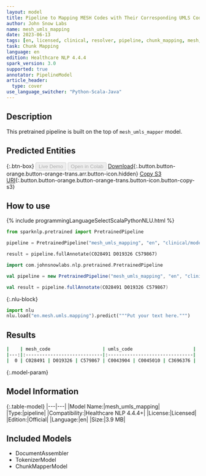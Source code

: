 ```yaml
---
layout: model
title: Pipeline to Mapping MESH Codes with Their Corresponding UMLS Codes
author: John Snow Labs
name: mesh_umls_mapping
date: 2023-06-13
tags: [en, licensed, clinical, resolver, pipeline, chunk_mapping, mesh, umls]
task: Chunk Mapping
language: en
edition: Healthcare NLP 4.4.4
spark_version: 3.0
supported: true
annotator: PipelineModel
article_header:
  type: cover
use_language_switcher: "Python-Scala-Java"
---
```


## Description

This pretrained pipeline is built on the top of `mesh_umls_mapper` model.

## Predicted Entities



{:.btn-box}
<button class="button button-orange" disabled>Live Demo</button>
<button class="button button-orange" disabled>Open in Colab</button>
[Download](https://s3.amazonaws.com/auxdata.johnsnowlabs.com/clinical/models/mesh_umls_mapping_en_4.4.4_3.0_1686650967793.zip){:.button.button-orange.button-orange-trans.arr.button-icon.hidden}
[Copy S3 URI](s3://auxdata.johnsnowlabs.com/clinical/models/mesh_umls_mapping_en_4.4.4_3.0_1686650967793.zip){:.button.button-orange.button-orange-trans.button-icon.button-copy-s3}

## How to use

<div class="tabs-box" markdown="1">
{% include programmingLanguageSelectScalaPythonNLU.html %}

```python
from sparknlp.pretrained import PretrainedPipeline

pipeline = PretrainedPipeline("mesh_umls_mapping", "en", "clinical/models")

result = pipeline.fullAnnotate(C028491 D019326 C579867)
```
```scala
import com.johnsnowlabs.nlp.pretrained.PretrainedPipeline

val pipeline = new PretrainedPipeline("mesh_umls_mapping", "en", "clinical/models")

val result = pipeline.fullAnnotate(C028491 D019326 C579867)
```


{:.nlu-block}
```python
import nlu
nlu.load("en.mesh.umls.mapping").predict("""Put your text here.""")
```

</div>



## Results

```bash
|    | mesh_code                   | umls_code                      |
|---:|:----------------------------|:-------------------------------|
|  0 | C028491 | D019326 | C579867 | C0043904 | C0045010 | C3696376 |
```

{:.model-param}
## Model Information

{:.table-model}
|---|---|
|Model Name:|mesh_umls_mapping|
|Type:|pipeline|
|Compatibility:|Healthcare NLP 4.4.4+|
|License:|Licensed|
|Edition:|Official|
|Language:|en|
|Size:|3.9 MB|

## Included Models

- DocumentAssembler
- TokenizerModel
- ChunkMapperModel